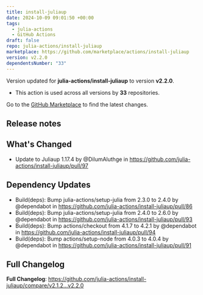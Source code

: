 ```yaml
---
title: install-juliaup
date: 2024-10-09 09:01:50 +00:00
tags:
  - julia-actions
  - GitHub Actions
draft: false
repo: julia-actions/install-juliaup
marketplace: https://github.com/marketplace/actions/install-juliaup
version: v2.2.0
dependentsNumber: "33"
---
```



Version updated for **julia-actions/install-juliaup** to version **v2.2.0**.
- This action is used across all versions by **33** repositories.

Go to the [GitHub Marketplace](https://github.com/marketplace/actions/install-juliaup) to find the latest changes.

## Release notes

## What's Changed

* Update to Juliaup 1.17.4 by @DilumAluthge in https://github.com/julia-actions/install-juliaup/pull/97

## Dependency Updates

* Build(deps): Bump julia-actions/setup-julia from 2.3.0 to 2.4.0 by @dependabot in https://github.com/julia-actions/install-juliaup/pull/86
* Build(deps): Bump julia-actions/setup-julia from 2.4.0 to 2.6.0 by @dependabot in https://github.com/julia-actions/install-juliaup/pull/93
* Build(deps): Bump actions/checkout from 4.1.7 to 4.2.1 by @dependabot in https://github.com/julia-actions/install-juliaup/pull/94
* Build(deps): Bump actions/setup-node from 4.0.3 to 4.0.4 by @dependabot in https://github.com/julia-actions/install-juliaup/pull/91

## Full Changelog

**Full Changelog**: https://github.com/julia-actions/install-juliaup/compare/v2.1.2...v2.2.0
